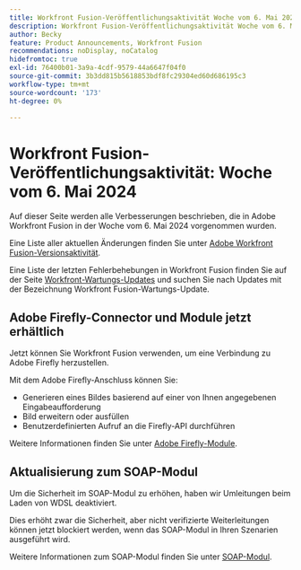 ```yaml
---
title: Workfront Fusion-Veröffentlichungsaktivität Woche vom 6. Mai 2024
description: Workfront Fusion-Veröffentlichungsaktivität Woche vom 6. Mai 2024
author: Becky
feature: Product Announcements, Workfront Fusion
recommendations: noDisplay, noCatalog
hidefromtoc: true
exl-id: 76400b01-3a9a-4cdf-9579-44a6647f04f0
source-git-commit: 3b3dd815b5618853bdf8fc29304ed60d686195c3
workflow-type: tm+mt
source-wordcount: '173'
ht-degree: 0%

---
```


# Workfront Fusion-Veröffentlichungsaktivität: Woche vom 6. Mai 2024

Auf dieser Seite werden alle Verbesserungen beschrieben, die in Adobe Workfront Fusion in der Woche vom 6. Mai 2024 vorgenommen wurden.

Eine Liste aller aktuellen Änderungen finden Sie unter [Adobe Workfront Fusion-Versionsaktivität](../../../product-announcements/product-releases/fusion-release-activity/fusion-release-activity.md).

Eine Liste der letzten Fehlerbehebungen in Workfront Fusion finden Sie auf der Seite [Workfront-Wartungs-Updates](https://experienceleague.adobe.com/docs/workfront-known-issues/releases/current-updates.html) und suchen Sie nach Updates mit der Bezeichnung Workfront Fusion-Wartungs-Update.

## Adobe Firefly-Connector und Module jetzt erhältlich

Jetzt können Sie Workfront Fusion verwenden, um eine Verbindung zu Adobe Firefly herzustellen.

Mit dem Adobe Firefly-Anschluss können Sie:

* Generieren eines Bildes basierend auf einer von Ihnen angegebenen Eingabeaufforderung
* Bild erweitern oder ausfüllen
* Benutzerdefinierten Aufruf an die Firefly-API durchführen

Weitere Informationen finden Sie unter [Adobe Firefly-Module](/help/quicksilver/workfront-fusion/apps-and-their-modules/adobe-firefly-modules.md).

## Aktualisierung zum SOAP-Modul

Um die Sicherheit im SOAP-Modul zu erhöhen, haben wir Umleitungen beim Laden von WDSL deaktiviert.

Dies erhöht zwar die Sicherheit, aber nicht verifizierte Weiterleitungen können jetzt blockiert werden, wenn das SOAP-Modul in Ihren Szenarien ausgeführt wird.

Weitere Informationen zum SOAP-Modul finden Sie unter [SOAP-Modul](/help/quicksilver/workfront-fusion/apps-and-their-modules/soap-module.md).
